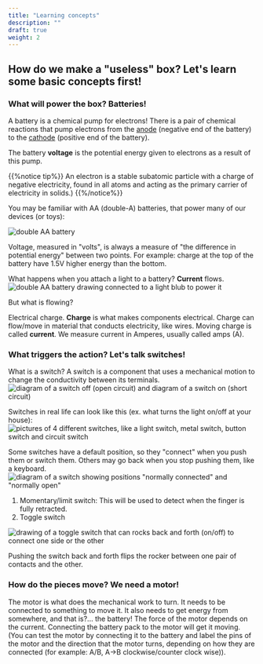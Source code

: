 ```yaml
---
title: "Learning concepts"
description: ""
draft: true
weight: 2
---
```

## How do we make a "useless" box? Let's learn some basic concepts first!

### What will power the box? Batteries!
A battery is a chemical pump for electrons! There is a pair of chemical reactions that pump electrons from the [anode](https://en.wikipedia.org/wiki/Anode) (negative end of the battery) to the [cathode](https://en.wikipedia.org/wiki/Cathode) (positive end of the battery). 

The battery **voltage** is the potential energy given to electrons as a result of this pump.  

{{%notice tip%}}
An electron is a stable subatomic particle with a charge of negative electricity, found in all atoms and acting as the primary carrier of electricity in solids.)
{{%/notice%}}

You may be familiar with AA (double-A) batteries, that power many of our devices (or toys):

![double AA battery](../img/regularBattery.jpg)

Voltage, measured in "volts", is always a measure of "the difference in potential energy" between two points. For example: charge at the top of the battery have 1.5V higher energy than the bottom.

What happens when you attach a light to a battery? **Current** flows.
![double AA battery drawing connected to a light blub to power it](../img/batteryPoweringLightBulb.png)

But what is flowing?

Electrical charge. **Charge** is what makes components electrical. Charge can flow/move in material that conducts electricity, like wires. 
Moving charge is called **current**. We measure current in Amperes, usually called amps (A). 

### What triggers the action? Let's talk switches!
What is a switch? A switch is a component that uses a mechanical motion to change the conductivity between its terminals.
![diagram of a switch off (open circuit) and diagram of a switch on (short circuit)](../img/off_onSwitch.png)

Switches in real life can look like this (ex. what turns the light on/off at your house):
![pictures of 4 different switches, like a light switch, metal switch, button switch and circuit switch](../img/differentTypesOfSwitches1.png)

Some switches have a default position, so they "connect" when you push them or switch them. Others may go back when you stop pushing them, like a keyboard.
![diagram of a switch showing positions "normally connected" and "normally open"](../img/diagramNCNO.png)

1.	Momentary/limit switch: This will be used to detect when the finger is fully retracted.
2.	Toggle switch

![drawing of a toggle switch that can rocks back and forth (on/off) to connect one side or the other ](../img/toggleSwitchDiagram.png)

Pushing the switch back and forth flips the rocker between one pair of contacts and the other.

### How do the pieces move? We need a motor!
The motor is what does the mechanical work to turn. It needs to be connected to something to move it. It also needs to get energy from somewhere, and that is?... the battery! 
The force of the motor depends on the current.
Connecting the battery pack to the motor will get it moving. 
(You can test the motor by connecting it to the battery and label the pins of the motor and the direction that the motor turns, depending on how they are connected (for example: A/B, A->B clockwise/counter clock wise)).